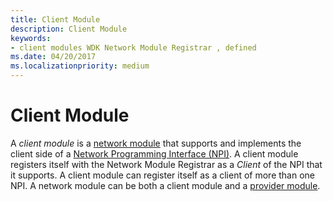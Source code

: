 ```yaml
---
title: Client Module
description: Client Module
keywords:
- client modules WDK Network Module Registrar , defined
ms.date: 04/20/2017
ms.localizationpriority: medium
---
```


# Client Module


A *client module* is a [network module](network-module.md) that supports and implements the client side of a [Network Programming Interface (NPI)](network-programming-interface.md). A client module registers itself with the Network Module Registrar as a *Client* of the NPI that it supports. A client module can register itself as a client of more than one NPI. A network module can be both a client module and a [provider module](provider-module.md).

 

 





